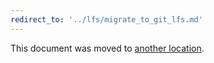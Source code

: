 ```yaml
---
redirect_to: '../lfs/migrate_to_git_lfs.md'
---
```


This document was moved to [another location](../lfs/migrate_to_git_lfs.md).
